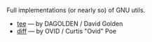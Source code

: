 Full implementations (or nearly so) of GNU utils.

* [tee](https://metacpan.org/pod/Tee) — by DAGOLDEN / David Golden
* [diff](https://metacpan.org/release/Text-Diff) — by OVID / Curtis "Ovid" Poe
